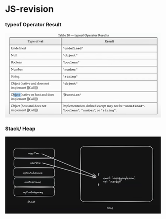# JS-revision

### typeof Operator Result
![Typeof Operator Results](image.png)

### Stack/ Heap
![stack/heap](image-1.png)